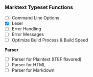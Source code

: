 ### Marktext Typeset Functions
- [ ] Command Line Options
- [X] Lexer
- [ ] Error Handling
- [ ] Error Messages
- [ ] Optimize Build Process & Build Speed

**Parser**
- [ ] Parser for Plaintext (ITEF flavored)
- [ ] Parser for HTML
- [ ] Parser for Markdown